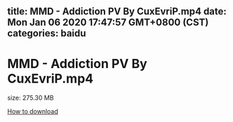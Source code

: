 
title: MMD - Addiction PV By CuxEvriP.mp4
date: Mon Jan 06 2020 17:47:57 GMT+0800 (CST)    
categories: baidu
---

# MMD - Addiction PV By CuxEvriP.mp4
size: 275.30 MB
 
 

[How to download](https://bpcam.bemobtrk.com/go/2ceec3aa-1ca2-46d6-b9ff-aaa5c184517c?jno=4240)